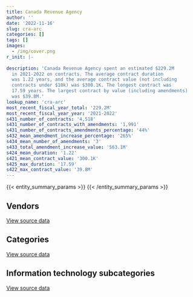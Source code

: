 ```yaml
---
title: Canada Revenue Agency
author: ''
date: '2022-11-16'
slug: cra-arc
categories: []
tags: []
images:
  - /img/cover.png
r_init: |-
  
description: 'Canada Revenue Agency spent an estimated $229.2M
  in 2021-2022 on contracts. The average contract duration
  was 1.22 years, and the average contract value (not including
  contracts under $10k) was $300.1K. The longest contract was
  17.59 years. The largest contract by value (including amendments)
  was $39.8M.'
lookup_name: 'cra-arc'
most_recent_fiscal_year_total: '229.2M'
most_recent_fiscal_year_year: '2021-2022'
s431_number_of_contracts: '4,518'
s431_number_of_contracts_with_amendments: '1,991'
s431_number_of_contracts_amendments_percentage: '44%'
s432_mean_amendment_increase_percentage: '265%'
s434_mean_number_of_amendments: '3'
s433_total_amendment_increase_value: '563.1M'
s424_mean_duration: '1.22'
s421_mean_contract_value: '300.1K'
s425_max_duration: '17.59'
s422_max_contract_value: '39.8M'
---
```


<script src="/rmarkdown-libs/htmlwidgets/htmlwidgets.js"></script>
<link href="/rmarkdown-libs/datatables-css/datatables-crosstalk.css" rel="stylesheet" />
<script src="/rmarkdown-libs/datatables-binding/datatables.js"></script>
<script src="/rmarkdown-libs/jquery/jquery-3.6.0.min.js"></script>
<link href="/rmarkdown-libs/dt-core-bootstrap/css/dataTables.bootstrap.min.css" rel="stylesheet" />
<link href="/rmarkdown-libs/dt-core-bootstrap/css/dataTables.bootstrap.extra.css" rel="stylesheet" />
<script src="/rmarkdown-libs/dt-core-bootstrap/js/jquery.dataTables.min.js"></script>
<script src="/rmarkdown-libs/dt-core-bootstrap/js/dataTables.bootstrap.min.js"></script>
<link href="/rmarkdown-libs/crosstalk/css/crosstalk.min.css" rel="stylesheet" />
<script src="/rmarkdown-libs/crosstalk/js/crosstalk.min.js"></script>
<script src="/rmarkdown-libs/htmlwidgets/htmlwidgets.js"></script>
<link href="/rmarkdown-libs/datatables-css/datatables-crosstalk.css" rel="stylesheet" />
<script src="/rmarkdown-libs/datatables-binding/datatables.js"></script>
<script src="/rmarkdown-libs/jquery/jquery-3.6.0.min.js"></script>
<link href="/rmarkdown-libs/dt-core-bootstrap/css/dataTables.bootstrap.min.css" rel="stylesheet" />
<link href="/rmarkdown-libs/dt-core-bootstrap/css/dataTables.bootstrap.extra.css" rel="stylesheet" />
<script src="/rmarkdown-libs/dt-core-bootstrap/js/jquery.dataTables.min.js"></script>
<script src="/rmarkdown-libs/dt-core-bootstrap/js/dataTables.bootstrap.min.js"></script>
<link href="/rmarkdown-libs/crosstalk/css/crosstalk.min.css" rel="stylesheet" />
<script src="/rmarkdown-libs/crosstalk/js/crosstalk.min.js"></script>
<script src="/rmarkdown-libs/htmlwidgets/htmlwidgets.js"></script>
<link href="/rmarkdown-libs/datatables-css/datatables-crosstalk.css" rel="stylesheet" />
<script src="/rmarkdown-libs/datatables-binding/datatables.js"></script>
<script src="/rmarkdown-libs/jquery/jquery-3.6.0.min.js"></script>
<link href="/rmarkdown-libs/dt-core-bootstrap/css/dataTables.bootstrap.min.css" rel="stylesheet" />
<link href="/rmarkdown-libs/dt-core-bootstrap/css/dataTables.bootstrap.extra.css" rel="stylesheet" />
<script src="/rmarkdown-libs/dt-core-bootstrap/js/jquery.dataTables.min.js"></script>
<script src="/rmarkdown-libs/dt-core-bootstrap/js/dataTables.bootstrap.min.js"></script>
<link href="/rmarkdown-libs/crosstalk/css/crosstalk.min.css" rel="stylesheet" />
<script src="/rmarkdown-libs/crosstalk/js/crosstalk.min.js"></script>

{{< entity_summary_params >}}
{{< /entity_summary_params >}}

## Vendors

<div id="htmlwidget-1" style="width:100%;height:auto;" class="datatables html-widget"></div>
<script type="application/json" data-for="htmlwidget-1">{"x":{"style":"bootstrap","filter":"none","vertical":false,"data":[["<a href=\"/vendors/2keys/\">2Keys<\/a>","<a href=\"/vendors/3d_datacomm/\">3D datacomm<\/a>","<a href=\"/vendors/4_office_automation/\">4 Office Automation<\/a>","<a href=\"/vendors/a_net_solutions/\">A Net Solutions<\/a>","<a href=\"/vendors/access_2_networks/\">Access 2 Networks<\/a>","<a href=\"/vendors/acme_future_security_controls/\">Acme Future Security Controls<\/a>","<a href=\"/vendors/act/\">ACT<\/a>","<a href=\"/vendors/advanced_business_interiors/\">Advanced Business Interiors<\/a>","<a href=\"/vendors/advanced_chippewa_technologies/\">Advanced Chippewa Technologies<\/a>","<a href=\"/vendors/allseating/\">Allseating<\/a>","<a href=\"/vendors/altis_human_resources/\">Altis Human Resources<\/a>","<a href=\"/vendors/amazon/\">Amazon<\/a>","<a href=\"/vendors/applied_electonics/\">Applied Electonics<\/a>","<a href=\"/vendors/ari_financial_services/\">ARI Financial Services<\/a>","<a href=\"/vendors/artemp_personnel_services/\">Artemp Personnel Services<\/a>","<a href=\"/vendors/atlantic_business_interiors/\">Atlantic Business Interiors<\/a>","<a href=\"/vendors/avi_spl/\">Avi Spl<\/a>","<a href=\"/vendors/banctec_canada/\">BancTec Canada<\/a>","<a href=\"/vendors/banfield_seguin/\">Banfield Seguin<\/a>","<a href=\"/vendors/bayshore_healthcare/\">Bayshore Healthcare<\/a>","<a href=\"/vendors/bdo_canada/\">BDO Canada<\/a>","<a href=\"/vendors/bell_canada/\">Bell Canada<\/a>","<a href=\"/vendors/berlitz_canada/\">Berlitz Canada<\/a>","<a href=\"/vendors/beva_global_management/\">Beva Global Management<\/a>","<a href=\"/vendors/bio_nuclear_diagnostics/\">Bio Nuclear Diagnostics<\/a>","<a href=\"/vendors/bloomberg_finance_l_p/\">Bloomberg Finance L P<\/a>","<a href=\"/vendors/bmc_software/\">Bmc Software<\/a>","<a href=\"/vendors/bmc_software_canada/\">BMC Software Canada<\/a>","<a href=\"/vendors/brookfield_global_integrated_solutions/\">Brookfield Global Integrated Solutions<\/a>","<a href=\"/vendors/ca/\">CA<\/a>","<a href=\"/vendors/calian/\">Calian<\/a>","<a href=\"/vendors/canada_post/\">Canada Post<\/a>","<a href=\"/vendors/canadian_corps_of_commissionaires/\">Canadian Corps of Commissionaires<\/a>","<a href=\"/vendors/canon/\">Canon<\/a>","<a href=\"/vendors/cansel_survey_equipment/\">Cansel Survey Equipment<\/a>","<a href=\"/vendors/carahsoft_technology/\">Carahsoft Technology<\/a>","<a href=\"/vendors/carleton_university/\">Carleton University<\/a>","<a href=\"/vendors/cbci_telecom/\">CBCI Telecom<\/a>","<a href=\"/vendors/cdw_canada/\">CDW Canada<\/a>","<a href=\"/vendors/cgi/\">CGI<\/a>","<a href=\"/vendors/charron_human_resources/\">Charron Human Resources<\/a>","<a href=\"/vendors/chubb_edwards/\">Chubb Edwards<\/a>","<a href=\"/vendors/cision_canada/\">Cision Canada<\/a>","<a href=\"/vendors/click_networks/\">Click Networks<\/a>","<a href=\"/vendors/closereach/\">CloseReach<\/a>","<a href=\"/vendors/cofomo/\">Cofomo<\/a>","<a href=\"/vendors/compugen/\">Compugen<\/a>","<a href=\"/vendors/contract_community/\">Contract Community<\/a>","<a href=\"/vendors/convergint_technologies/\">Convergint Technologies<\/a>","<a href=\"/vendors/cossette_communications/\">Cossette Communications<\/a>","<a href=\"/vendors/d_doyle_installations/\">D Doyle Installations<\/a>","<a href=\"/vendors/dalian_enterprises/\">Dalian Enterprises<\/a>","<a href=\"/vendors/dasco_storage_solutions/\">Dasco Storage Solutions<\/a>","<a href=\"/vendors/data_communications_management/\">Data Communications Management<\/a>","<a href=\"/vendors/dell_computer/\">Dell Computer<\/a>","<a href=\"/vendors/deloitte/\">Deloitte<\/a>","<a href=\"/vendors/donna_cona/\">Donna Cona<\/a>","<a href=\"/vendors/dynabook_canada/\">Dynabook Canada<\/a>","<a href=\"/vendors/dynamic_personnel_consultants/\">Dynamic Personnel Consultants<\/a>","<a href=\"/vendors/ebsco_canada/\">EBSCO Canada<\/a>","<a href=\"/vendors/eclipsys_solutions/\">Eclipsys Solutions<\/a>","<a href=\"/vendors/ecole_de_langues_eagle/\">Ecole De Langues Eagle<\/a>","<a href=\"/vendors/ecole_de_langues_la_cite/\">Ecole De Langues La Cite<\/a>","<a href=\"/vendors/ekos_research_associates/\">Ekos Research Associates<\/a>","<a href=\"/vendors/emtec/\">Emtec<\/a>","<a href=\"/vendors/environics_research_group/\">Environics Research Group<\/a>","<a href=\"/vendors/ernst_young/\">Ernst Young<\/a>","<a href=\"/vendors/esri/\">ESRI<\/a>","<a href=\"/vendors/excel_human_resources/\">Excel Human Resources<\/a>","<a href=\"/vendors/factiva/\">Factiva<\/a>","<a href=\"/vendors/fca_canada/\">FCA Canada<\/a>","<a href=\"/vendors/feast_interactive/\">FEAST Interactive<\/a>","<a href=\"/vendors/fmc_professionals/\">FMC Professionals<\/a>","<a href=\"/vendors/ford_motor_company/\">Ford Motor Company<\/a>","<a href=\"/vendors/forrest_green_consulting/\">Forrest Green Consulting<\/a>","<a href=\"/vendors/forrester_research/\">Forrester Research<\/a>","<a href=\"/vendors/gartner/\">Gartner<\/a>","<a href=\"/vendors/gemalto_cogent/\">Gemalto Cogent<\/a>","<a href=\"/vendors/general_dynamics/\">General Dynamics<\/a>","<a href=\"/vendors/general_motors/\">General Motors<\/a>","<a href=\"/vendors/genesis_integration/\">Genesis Integration<\/a>","<a href=\"/vendors/gilmore_reproductions/\">Gilmore Reproductions<\/a>","<a href=\"/vendors/global_knowledge/\">Global Knowledge<\/a>","<a href=\"/vendors/global_upholstery/\">Global Upholstery<\/a>","<a href=\"/vendors/grand_toy/\">Grand Toy<\/a>","<a href=\"/vendors/green_light_consulting_solutions/\">Green Light Consulting Solutions<\/a>","<a href=\"/vendors/haworth/\">Haworth<\/a>","<a href=\"/vendors/hewlett_packard/\">Hewlett Packard<\/a>","<a href=\"/vendors/homewood_health/\">Homewood Health<\/a>","<a href=\"/vendors/horizant/\">Horizant<\/a>","<a href=\"/vendors/hypertec/\">Hypertec<\/a>","<a href=\"/vendors/i4c_information_technology/\">I4C Information Technology<\/a>","<a href=\"/vendors/ibiska_telecom/\">Ibiska Telecom<\/a>","<a href=\"/vendors/ibm_canada/\">IBM Canada<\/a>","<a href=\"/vendors/insa/\">INSA<\/a>","<a href=\"/vendors/insight_software_canada/\">Insight Software Canada<\/a>","<a href=\"/vendors/institute_on_governance/\">Institute On Governance<\/a>","<a href=\"/vendors/integra_networks/\">Integra Networks<\/a>","<a href=\"/vendors/integrated_distribution_systems/\">Integrated Distribution Systems<\/a>","<a href=\"/vendors/ipsos/\">Ipsos<\/a>","<a href=\"/vendors/ipss/\">IPSS<\/a>","<a href=\"/vendors/iron_mountain/\">Iron Mountain<\/a>","<a href=\"/vendors/it_net_consultants/\">IT NET Consultants<\/a>","<a href=\"/vendors/itex/\">ITEX<\/a>","<a href=\"/vendors/ivan_s_camera/\">Ivan S Camera<\/a>","<a href=\"/vendors/jumping_elephants/\">Jumping Elephants<\/a>","<a href=\"/vendors/juno_risk_solutions/\">Juno Risk Solutions<\/a>","<a href=\"/vendors/keydata_associates/\">Keydata Associates<\/a>","<a href=\"/vendors/kia_canada/\">Kia Canada<\/a>","<a href=\"/vendors/knowledge_circle/\">Knowledge Circle<\/a>","<a href=\"/vendors/konica_minolta_business_solutions/\">Konica Minolta Business Solutions<\/a>","<a href=\"/vendors/korn_ferry_ca/\">Korn Ferry Ca<\/a>","<a href=\"/vendors/kpmg/\">KPMG<\/a>","<a href=\"/vendors/kromar_printing/\">Kromar Printing<\/a>","<a href=\"/vendors/language_marketplace/\">Language Marketplace<\/a>","<a href=\"/vendors/language_research_development_group/\">Language Research Development Group<\/a>","<a href=\"/vendors/lannick_contract_solutions/\">Lannick Contract Solutions<\/a>","<a href=\"/vendors/lean_agility/\">Lean Agility<\/a>","<a href=\"/vendors/les_enquetes_henri/\">Les Enquetes Henri<\/a>","<a href=\"/vendors/lexisnexis_canada/\">LexisNexis Canada<\/a>","<a href=\"/vendors/lionbridge/\">Lionbridge<\/a>","<a href=\"/vendors/lowe_martin_company/\">Lowe Martin Company<\/a>","<a href=\"/vendors/markido/\">Markido<\/a>","<a href=\"/vendors/maximus_canada/\">Maximus Canada<\/a>","<a href=\"/vendors/mdos_consulting/\">MDOS Consulting<\/a>","<a href=\"/vendors/media_q/\">Media Q<\/a>","<a href=\"/vendors/meltwater/\">Meltwater<\/a>","<a href=\"/vendors/mgis/\">MGIS<\/a>","<a href=\"/vendors/microsoft_canada/\">Microsoft Canada<\/a>","<a href=\"/vendors/mishkumi_technologies/\">Mishkumi Technologies<\/a>","<a href=\"/vendors/mitsubishi_motor_sales/\">Mitsubishi Motor Sales<\/a>","<a href=\"/vendors/mnp/\">MNP<\/a>","<a href=\"/vendors/modis_canada/\">Modis Canada<\/a>","<a href=\"/vendors/moore_canada/\">Moore Canada<\/a>","<a href=\"/vendors/morneau_shepell/\">Morneau Shepell<\/a>","<a href=\"/vendors/nations_translation_group/\">Nations Translation Group<\/a>","<a href=\"/vendors/navpoint_consulting_group/\">Navpoint Consulting Group<\/a>","<a href=\"/vendors/neopost_canada/\">Neopost Canada<\/a>","<a href=\"/vendors/newfound_recruiting/\">Newfound Recruiting<\/a>","<a href=\"/vendors/nimble_information_strategies/\">Nimble Information Strategies<\/a>","<a href=\"/vendors/nisha_techonologies/\">Nisha Techonologies<\/a>","<a href=\"/vendors/nitam_solutions/\">Nitam Solutions<\/a>","<a href=\"/vendors/northern_micro/\">Northern Micro<\/a>","<a href=\"/vendors/nova_networks/\">Nova Networks<\/a>","<a href=\"/vendors/nua_office/\">NUA Office<\/a>","<a href=\"/vendors/nuix_north_america/\">Nuix North America<\/a>","<a href=\"/vendors/onica_technologies_canada/\">Onica Technologies Canada<\/a>","<a href=\"/vendors/opentext/\">OpenText<\/a>","<a href=\"/vendors/oracle_canada/\">Oracle Canada<\/a>","<a href=\"/vendors/paladin_group/\">Paladin Group<\/a>","<a href=\"/vendors/panasonic/\">Panasonic<\/a>","<a href=\"/vendors/pattison_sign_group/\">Pattison Sign Group<\/a>","<a href=\"/vendors/phaselock_systems_international/\">Phaselock Systems International<\/a>","<a href=\"/vendors/phoenix_strategic_perspectives/\">Phoenix Strategic Perspectives<\/a>","<a href=\"/vendors/pitney_bowes/\">Pitney Bowes<\/a>","<a href=\"/vendors/postmedia_network/\">Postmedia Network<\/a>","<a href=\"/vendors/precisionit/\">PrecisionIT<\/a>","<a href=\"/vendors/pricewaterhouse_coopers/\">Pricewaterhouse Coopers<\/a>","<a href=\"/vendors/printers_plus/\">Printers Plus<\/a>","<a href=\"/vendors/proquest/\">ProQuest<\/a>","<a href=\"/vendors/prosci_canada/\">Prosci Canada<\/a>","<a href=\"/vendors/protak_consulting_group/\">Protak Consulting Group<\/a>","<a href=\"/vendors/purelogic/\">PureLogic<\/a>","<a href=\"/vendors/purespirit_solutions/\">PureSpirIT Solutions<\/a>","<a href=\"/vendors/purolator/\">Purolator<\/a>","<a href=\"/vendors/qmr/\">QMR<\/a>","<a href=\"/vendors/quorus_consulting_group/\">Quorus Consulting Group<\/a>","<a href=\"/vendors/r_e_gilmore_investments/\">R E Gilmore Investments<\/a>","<a href=\"/vendors/randstad/\">Randstad<\/a>","<a href=\"/vendors/ricoh/\">Ricoh<\/a>","<a href=\"/vendors/rogers/\">Rogers<\/a>","<a href=\"/vendors/s_p_global_market_intelligence/\">S P Global Market Intelligence<\/a>","<a href=\"/vendors/samson_associes/\">Samson Associes<\/a>","<a href=\"/vendors/sap/\">SAP<\/a>","<a href=\"/vendors/sas_institute/\">SAS Institute<\/a>","<a href=\"/vendors/sdl_international_canada/\">SDL International Canada<\/a>","<a href=\"/vendors/securekey_technologies/\">SecureKey Technologies<\/a>","<a href=\"/vendors/sensus_communication_solutions/\">Sensus Communication Solutions<\/a>","<a href=\"/vendors/shi_canada/\">SHI Canada<\/a>","<a href=\"/vendors/si_systems/\">SI Systems<\/a>","<a href=\"/vendors/sierra_systems_group/\">Sierra Systems Group<\/a>","<a href=\"/vendors/softchoice/\">Softchoice<\/a>","<a href=\"/vendors/solotech/\">Solotech<\/a>","<a href=\"/vendors/st_joseph_print_group/\">St Joseph Print Group<\/a>","<a href=\"/vendors/stoneworks_technologies/\">Stoneworks Technologies<\/a>","<a href=\"/vendors/supremex/\">SupremeX<\/a>","<a href=\"/vendors/systemscope/\">Systemscope<\/a>","<a href=\"/vendors/tag_hr/\">Tag HR<\/a>","<a href=\"/vendors/taligent_consulting/\">Taligent Consulting<\/a>","<a href=\"/vendors/tankatek/\">Tankatek<\/a>","<a href=\"/vendors/teel_technologies_canada/\">Teel Technologies Canada<\/a>","<a href=\"/vendors/teknion/\">Teknion<\/a>","<a href=\"/vendors/teksystems_canada/\">TEKsystems Canada<\/a>","<a href=\"/vendors/telecom_computer_services/\">Telecom Computer Services<\/a>","<a href=\"/vendors/telus_canada/\">Telus Canada<\/a>","<a href=\"/vendors/teramach_technologies/\">Teramach Technologies<\/a>","<a href=\"/vendors/thales/\">Thales<\/a>","<a href=\"/vendors/the_masha_krupp_translation_group/\">The Masha Krupp Translation Group<\/a>","<a href=\"/vendors/the_right_door_consulting/\">The Right Door Consulting<\/a>","<a href=\"/vendors/thomson_reuters/\">Thomson Reuters<\/a>","<a href=\"/vendors/titus/\">Titus<\/a>","<a href=\"/vendors/toshiba_canada/\">Toshiba Canada<\/a>","<a href=\"/vendors/toyota/\">Toyota<\/a>","<a href=\"/vendors/tpg_technology_consultants/\">TPG Technology Consultants<\/a>","<a href=\"/vendors/trm_technologies/\">TRM Technologies<\/a>","<a href=\"/vendors/tyco_integrated_fire_security/\">Tyco Integrated Fire Security<\/a>","<a href=\"/vendors/universite_sainte_anne/\">Universite Sainte Anne<\/a>","<a href=\"/vendors/university_of_ottawa/\">University of Ottawa<\/a>","<a href=\"/vendors/veritaaq_technology_house/\">Veritaaq Technology House<\/a>","<a href=\"/vendors/wolters_kluwer/\">Wolters Kluwer<\/a>","<a href=\"/vendors/workplace_health_and_cost_solutions/\">Workplace Health and Cost Solutions<\/a>","<a href=\"/vendors/xerox/\">Xerox<\/a>","<a href=\"/vendors/zernam_enterprise/\">Zernam Enterprise<\/a>"],[60025.6,null,71374.05,53385.54,6758.82,12122.33,null,21520.38,63414.43,null,13027.64,null,null,9995.7,0,null,null,1088170.25,null,null,202212.26,2866799.61,13192.31,17745.26,0,null,287371.4,22350.18,null,null,3548694.54,1634853.5,164664.44,20804.77,29455.3,4426.6,18730.14,null,10448564.61,52261.09,1321591.19,144444.91,175682.35,null,176979.13,608162.23,125623.28,null,null,5367597.28,47896.69,71835.07,null,6322584.07,30862.04,132884.59,null,null,26189.25,100374.66,398114.3,69682.25,null,null,null,154709.98,799457.75,null,331226.78,84792,159673.6,275686.1,29917.22,null,1505509.07,20731.51,1420443.61,23991.79,14170.29,37686.6,28689.03,null,null,13982.79,0,null,52510.35,39653.92,null,76928.03,123822.24,13316.65,411100.3,9460439.19,null,null,null,10586.43,null,null,null,8219079.55,347264.21,295628.98,null,null,null,null,null,null,null,null,6918.46,261727.16,43327.04,3687.24,27205.11,1541.56,null,120555,89177.32,null,21140.21,null,null,12348.74,18006.2,null,774335.14,123458.56,null,null,2579493.78,2085948.74,619590.81,null,null,43490.77,null,null,2308962.82,null,5537703.79,47279.56,null,null,null,1657420.35,3856374.63,2732.62,null,null,56983.17,24603.49,680963.29,41623.63,427189.75,117276.78,492949.25,81209.96,30430.9,40116.73,null,289779.61,112690.1,133018.1,89526.5,79231.24,3541700.95,null,9896.43,396659.23,null,3527675.67,956584.01,7854.57,null,71121.96,11948.2,2174083.75,null,579179.9,22184.36,0,299920.64,1993881.1,211875,13633.7,null,null,55110.85,368879.89,565943.91,12965.73,45237.14,22028.91,null,null,101580.52,1141834.12,466932.2,6225473.44,55243.41,8196876.55,null,71189.01,115965.9,null,22437878.23,1176483.36,0,64432.22,null],[null,null,7203.66,170594.79,16092.86,33.21,null,117147.95,78595.51,6770.97,171180.45,140504.4,160467.49,7514.7,0,null,null,979193.53,4227.81,0,null,3577296.41,46501.28,5193.74,0,27240.7,288158.72,null,24234.32,142.52,5191429.42,1818656.53,194045.6,null,35101.24,38108.21,36705.06,83340.91,3993620.33,null,1422776.07,144634.33,148654.7,null,177464,1975678.35,70287.55,26276.67,69497.37,2159051.1,11062.19,null,null,5325737.42,16950,698882.7,null,32618.58,null,92124.69,564293.31,18809.68,null,19831.5,180622.27,42727.02,801648.05,null,167805.29,98689.68,57233.37,652427.03,68441.13,84410.15,1509633.76,561586.77,508808.09,168117.43,null,null,48500.83,10493.75,null,null,0,366605.47,null,null,null,59534.02,1553289.3,null,null,9614771.08,4152.31,null,null,null,47618.59,null,null,8460752.94,1040.05,183910.02,null,24422.13,27822,189252.4,null,null,null,234149.1,6937.41,157197.52,51810.53,3403.47,26881.24,65783.84,134103.76,120904.72,177575.29,0,31320.86,null,90323.09,39550,19728.69,0,867989.15,null,56112.91,null,null,2836108.37,802205.73,null,24521,null,null,738106.17,10393247.25,6417,836249.31,10789.24,9533.61,890759.3,582352.92,1488966.26,3866940.04,8265.61,59198.16,null,null,null,787353.24,27120,null,44856.42,722574.41,87313.6,30430.9,82324.42,null,2240443.72,null,184371.51,48976.05,71857.97,668728.49,null,12730.53,397745.97,null,3854332.76,534091.17,28747.72,13268.39,57877.56,13082.54,4075861.78,null,766667.86,null,0,439083.82,2230134.36,139622.37,21314.63,11197.18,null,91886.73,1862770.88,636434.19,null,null,1145937.7,null,10874.63,24238.5,1299959.66,415417.57,18484452.89,null,10765280.88,null,64796.04,146004.67,22600.2,27384209.67,1174022.53,0,82555.42,25717.61],[null,null,6276.48,240710.86,28529.42,null,95500.4,64119.76,1781982.93,5078.22,35395.3,322541.54,0,5697.29,null,536769.66,727.49,976518.14,5800.94,0,null,2833729.82,25888.91,null,0,96693.49,287371.4,null,94361.2,51878.16,6342198.43,1924783.69,520548.36,null,39861.04,13133.85,12217.54,null,3087102.36,null,35715.34,20836.71,113463.4,null,176979.13,3112219.8,59481.16,11466.46,107485.34,8195214.98,null,null,18264.42,5055322.52,null,519990.45,null,null,null,85257.91,1368601.68,6934.21,17355,null,366261.83,null,799457.75,null,244834.31,79869.75,106215.52,685853.5,69418.87,null,1505509.07,375907.52,2266333.69,74648.72,null,null,18258.9,null,21470,null,24298.06,880335.51,null,null,null,98351.68,2516121.4,null,null,7257073.08,11030.9,5385.92,null,112066,null,176775.59,null,4903897.22,10259.95,31871.56,132150.31,45280.23,24232.3,null,null,null,39539.25,303668.08,6918.46,275669.15,null,11061.26,null,null,44664.56,122720.91,4991.47,0,32322.56,1187846.81,84390.03,39550,24693.13,0,1304802.56,null,27049.25,26894,null,2713918.15,754496.74,56782.96,null,null,165016.09,2484128.54,284598.43,29260.07,39469209.23,14885.91,3666.77,1012857.15,1320241.09,1086277.85,3856374.63,5510.4,20267.79,65626.57,57027.15,null,583656.25,29330.28,null,60198.33,297819.87,79516.72,269258.46,null,11300,1631043.03,null,195331.31,47958.51,38975.42,1872486.03,450204.52,13622.07,396659.23,17231.37,5360762.97,482593.61,30807.48,65831.61,650236,19532.74,6300136.64,525436.27,831834.73,null,0,437884.14,2598951.67,283123.13,null,128544.58,null,164024.5,2531425.39,1116498.72,null,3170.04,844268.49,37608.68,39692.41,null,1178598.3,203693.47,10886713.01,null,14859536.83,null,39014.78,168848.9,null,32741243.28,1186597.31,0,47232.92,66511.07],[null,82887.88,39720.31,120196.17,null,null,2121823.66,null,1060822.81,null,198384.91,1679660.79,0,9437.8,null,1042838.72,375228.74,1088831.44,null,0,null,2970725,null,null,0,305233.75,55112.32,184650.55,null,17467.01,8266620.37,1464434.25,586071.87,null,23080.36,72328.29,30064.4,26419.47,1158790.46,null,64574.86,10848,130619.48,14047.99,317034.82,4315865.61,104040.31,null,107485.34,7610794.48,null,null,19875.98,4907575.88,99737.98,523852.7,11181854.75,null,null,113573.49,1316440.91,null,null,null,183632.64,3132.46,1006135.05,12393.29,244834.31,102878.89,68407.88,834011.13,132210,95085.9,1505509.07,174329.34,1432673.91,null,null,null,82076.95,null,70581.1,null,0,880335.51,null,14243.47,1293624.45,74383.54,965978.58,null,null,5078914.9,null,16456.98,36000,null,null,158037.11,616487.57,8290282.12,null,10752.1,null,null,29526.64,null,15133.37,12325,null,295759.18,6918.46,42190.42,null,null,null,202551.39,166660.51,164213.19,4991.47,0,32322.56,3080348.51,266965.89,39550,66882.77,0,1489892.8,null,null,18196.8,null,2482719.27,320506.87,null,null,null,194921.91,5681330.03,223852.82,287070.5,35047926.61,65150.69,null,1012857.15,329156,1203456.28,3856374.63,null,null,null,null,82408.66,612725.79,10210.23,null,378844.93,58932.52,86252.21,857273.37,null,null,179682.66,null,346758.27,65165.14,99326.18,3538205,null,13892.64,396659.23,22725.43,3830595.96,482593.61,45514.87,null,57719.43,540.49,6026165.56,1045385.66,545135.17,null,0,437884.14,2081585.58,289962.28,null,null,746535.65,254737.49,2431482.72,1519230.95,14036.9,20605.26,6105.44,93560.92,null,null,1044114.52,176958,null,null,15772691.55,140592.99,25546.67,222852.84,null,35214176.78,1272601.62,null,34255.64,null]],"container":"<table class=\"table table-striped table-hover row-border order-column display\">\n  <thead>\n    <tr>\n      <th>Vendor<\/th>\n      <th>2018-2019<\/th>\n      <th>2019-2020<\/th>\n      <th>2020-2021<\/th>\n      <th>2021-2022<\/th>\n    <\/tr>\n  <\/thead>\n<\/table>","options":{"order":[[4,"desc"]],"pageLength":10,"autoWidth":true,"columnDefs":[{"targets":1,"render":"function(data, type, row, meta) {\n    return type !== 'display' ? data : DTWidget.formatCurrency(data, \"$\", 2, 3, \",\", \".\", true, null);\n  }"},{"targets":2,"render":"function(data, type, row, meta) {\n    return type !== 'display' ? data : DTWidget.formatCurrency(data, \"$\", 2, 3, \",\", \".\", true, null);\n  }"},{"targets":3,"render":"function(data, type, row, meta) {\n    return type !== 'display' ? data : DTWidget.formatCurrency(data, \"$\", 2, 3, \",\", \".\", true, null);\n  }"},{"targets":4,"render":"function(data, type, row, meta) {\n    return type !== 'display' ? data : DTWidget.formatCurrency(data, \"$\", 2, 3, \",\", \".\", true, null);\n  }"},{"width":"16%","targets":[1,2,3,4]},{"className":"dt-right","targets":[1,2,3,4]}],"orderClasses":false}},"evals":["options.columnDefs.0.render","options.columnDefs.1.render","options.columnDefs.2.render","options.columnDefs.3.render"],"jsHooks":[]}</script>
<p class="text-right">
<a href="https://github.com/GoC-Spending/contracts-data/tree/main/data/out/departments/cra-arc/summary_by_fiscal_year_by_vendor.csv" class="source-data-link btn btn-link">View source data</a>
</p>

## Categories

<div id="htmlwidget-2" style="width:100%;height:auto;" class="datatables html-widget"></div>
<script type="application/json" data-for="htmlwidget-2">{"x":{"style":"bootstrap","filter":"none","vertical":false,"data":[["<a href=\"/categories/facilities_and_construction/\">Facilities and construction<\/a>","<a href=\"/categories/office_management/\">Office management<\/a>","<a href=\"/categories/professional_services/\">Professional services<\/a>","<a href=\"/categories/information_technology/\">Information technology<\/a>","<a href=\"/categories/medical/\">Medical<\/a>","<a href=\"/categories/transportation_and_logistics/\">Transportation and logistics<\/a>","<a href=\"/categories/industrial_products_and_services/\">Industrial products and services<\/a>","<a href=\"/categories/security_and_protection/\">Security and protection<\/a>","<a href=\"/categories/human_capital/\">Human capital<\/a>"],[95126.04,12949085.53,22409796.69,106583265.8,922202.58,645222.47,1804318.23,352995.68,7447547.48],[68053.21,14234777.48,20162951.94,131145408.26,806517.9,666645.36,426256.55,453008.83,8202172.76],[67317.38,15198968.8,24749317.59,171372728.36,762280.57,768459.39,1150518.83,718375.51,8928818.5],[59023.34,14374628.22,32698263.39,167302861.12,1614131.32,790532.51,1253932,769923.5,10315706.59]],"container":"<table class=\"table table-striped table-hover row-border order-column display\">\n  <thead>\n    <tr>\n      <th>Category<\/th>\n      <th>2018-2019<\/th>\n      <th>2019-2020<\/th>\n      <th>2020-2021<\/th>\n      <th>2021-2022<\/th>\n    <\/tr>\n  <\/thead>\n<\/table>","options":{"order":[[4,"desc"]],"dom":"t","pageLength":30,"autoWidth":true,"columnDefs":[{"targets":1,"render":"function(data, type, row, meta) {\n    return type !== 'display' ? data : DTWidget.formatCurrency(data, \"$\", 2, 3, \",\", \".\", true, null);\n  }"},{"targets":2,"render":"function(data, type, row, meta) {\n    return type !== 'display' ? data : DTWidget.formatCurrency(data, \"$\", 2, 3, \",\", \".\", true, null);\n  }"},{"targets":3,"render":"function(data, type, row, meta) {\n    return type !== 'display' ? data : DTWidget.formatCurrency(data, \"$\", 2, 3, \",\", \".\", true, null);\n  }"},{"targets":4,"render":"function(data, type, row, meta) {\n    return type !== 'display' ? data : DTWidget.formatCurrency(data, \"$\", 2, 3, \",\", \".\", true, null);\n  }"},{"width":"16%","targets":[1,2,3,4]},{"className":"dt-right","targets":[1,2,3,4]}],"orderClasses":false,"lengthMenu":[10,25,30,50,100]}},"evals":["options.columnDefs.0.render","options.columnDefs.1.render","options.columnDefs.2.render","options.columnDefs.3.render"],"jsHooks":[]}</script>
<p class="text-right">
<a href="https://github.com/GoC-Spending/contracts-data/tree/main/data/out/departments/cra-arc/summary_by_fiscal_year_by_category.csv" class="source-data-link btn btn-link">View source data</a>
</p>
<h2>Information technology subcategories</h2>
<div id="htmlwidget-3" style="width:100%;height:auto;" class="datatables html-widget"></div>
<script type="application/json" data-for="htmlwidget-3">{"x":{"style":"bootstrap","filter":"none","vertical":false,"data":[["<a href=\"/it_subcategories/it_consulting_services/\">IT consulting services<\/a>","<a href=\"/it_subcategories/it_devices_equipment/\">IT devices & equipment<\/a>","<a href=\"/it_subcategories/it_other/\">Other IT (incl. telecommunications)<\/a>","<a href=\"/it_subcategories/it_software_licensing/\">IT software licensing<\/a>"],[50533756.48,26366922.73,1148339.19,28534247.4],[61305111.01,38352135.38,2927934.54,28560227.33],[83050514.02,58264170.98,1063734.77,28994308.59],[89714711.93,51709517.87,861131.24,25017500.08]],"container":"<table class=\"table table-striped table-hover row-border order-column display\">\n  <thead>\n    <tr>\n      <th>IT subcategory<\/th>\n      <th>2018-2019<\/th>\n      <th>2019-2020<\/th>\n      <th>2020-2021<\/th>\n      <th>2021-2022<\/th>\n    <\/tr>\n  <\/thead>\n<\/table>","options":{"order":[[4,"desc"]],"dom":"t","pageLength":30,"autoWidth":true,"columnDefs":[{"targets":1,"render":"function(data, type, row, meta) {\n    return type !== 'display' ? data : DTWidget.formatCurrency(data, \"$\", 2, 3, \",\", \".\", true, null);\n  }"},{"targets":2,"render":"function(data, type, row, meta) {\n    return type !== 'display' ? data : DTWidget.formatCurrency(data, \"$\", 2, 3, \",\", \".\", true, null);\n  }"},{"targets":3,"render":"function(data, type, row, meta) {\n    return type !== 'display' ? data : DTWidget.formatCurrency(data, \"$\", 2, 3, \",\", \".\", true, null);\n  }"},{"targets":4,"render":"function(data, type, row, meta) {\n    return type !== 'display' ? data : DTWidget.formatCurrency(data, \"$\", 2, 3, \",\", \".\", true, null);\n  }"},{"width":"16%","targets":[1,2,3,4]},{"className":"dt-right","targets":[1,2,3,4]}],"orderClasses":false,"lengthMenu":[10,25,30,50,100]}},"evals":["options.columnDefs.0.render","options.columnDefs.1.render","options.columnDefs.2.render","options.columnDefs.3.render"],"jsHooks":[]}</script>
<p class="text-right">
<a href="https://github.com/GoC-Spending/contracts-data/tree/main/data/out/departments/cra-arc/summary_by_fiscal_year_by_it_subcategory.csv" class="source-data-link btn btn-link">View source data</a>
</p>
